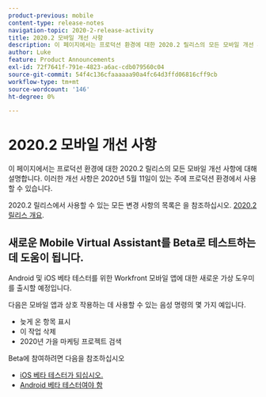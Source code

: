 ```yaml
---
product-previous: mobile
content-type: release-notes
navigation-topic: 2020-2-release-activity
title: 2020.2 모바일 개선 사항
description: 이 페이지에서는 프로덕션 환경에 대한 2020.2 릴리스의 모든 모바일 개선 사항에 대해 설명합니다. 이러한 개선 사항은 2020년 5월 11일이 있는 주에 프로덕션 환경에서 사용할 수 있습니다.
author: Luke
feature: Product Announcements
exl-id: 72f7641f-791e-4823-a6ac-cdb079560c04
source-git-commit: 54f4c136cfaaaaaa90a4fc64d3ffd06816cff9cb
workflow-type: tm+mt
source-wordcount: '146'
ht-degree: 0%

---
```


# 2020.2 모바일 개선 사항

이 페이지에서는 프로덕션 환경에 대한 2020.2 릴리스의 모든 모바일 개선 사항에 대해 설명합니다. 이러한 개선 사항은 2020년 5월 11일이 있는 주에 프로덕션 환경에서 사용할 수 있습니다.

2020.2 릴리스에서 사용할 수 있는 모든 변경 사항의 목록은 을 참조하십시오. [2020.2 릴리스 개요](../../../product-announcements/product-releases/2020.2.-release-activity/2020.2-release-overview.md).

## 새로운 Mobile Virtual Assistant를 Beta로 테스트하는 데 도움이 됩니다.

Android 및 iOS 베타 테스터를 위한 Workfront 모바일 앱에 대한 새로운 가상 도우미를 출시할 예정입니다.

다음은 모바일 앱과 상호 작용하는 데 사용할 수 있는 음성 명령의 몇 가지 예입니다.

* 늦게 온 항목 표시
* 이 작업 삭제
* 2020년 가을 마케팅 프로젝트 검색

Beta에 참여하려면 다음을 참조하십시오

* [iOS 베타 테스터가 되십시오.](../../../workfront-basics/mobile-apps/using-the-workfront-mobile-app/ios-beta-tester.md)
* [Android 베타 테스터여야 함](../../../workfront-basics/mobile-apps/using-the-workfront-mobile-app/android-beta-tester.md)
